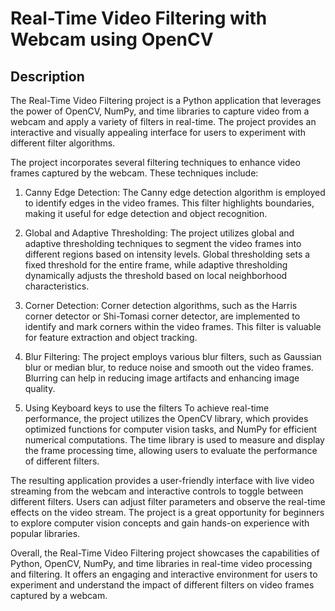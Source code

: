 # Real-Time Video Filtering with Webcam using OpenCV

## Description

The Real-Time Video Filtering project is a Python application that leverages the power of OpenCV, NumPy, and time libraries to capture video from a webcam and apply a variety of filters in real-time. The project provides an interactive and visually appealing interface for users to experiment with different filter algorithms.

The project incorporates several filtering techniques to enhance video frames captured by the webcam. These techniques include:

1. Canny Edge Detection: The Canny edge detection algorithm is employed to identify edges in the video frames. This filter highlights boundaries, making it useful for edge detection and object recognition.

2. Global and Adaptive Thresholding: The project utilizes global and adaptive thresholding techniques to segment the video frames into different regions based on intensity levels. Global thresholding sets a fixed threshold for the entire frame, while adaptive thresholding dynamically adjusts the threshold based on local neighborhood characteristics.

3. Corner Detection: Corner detection algorithms, such as the Harris corner detector or Shi-Tomasi corner detector, are implemented to identify and mark corners within the video frames. This filter is valuable for feature extraction and object tracking.

4. Blur Filtering: The project employs various blur filters, such as Gaussian blur or median blur, to reduce noise and smooth out the video frames. Blurring can help in reducing image artifacts and enhancing image quality.

5. Using Keyboard keys to use the filters
To achieve real-time performance, the project utilizes the OpenCV library, which provides optimized functions for computer vision tasks, and NumPy for efficient numerical computations. The time library is used to measure and display the frame processing time, allowing users to evaluate the performance of different filters.

The resulting application provides a user-friendly interface with live video streaming from the webcam and interactive controls to toggle between different filters. Users can adjust filter parameters and observe the real-time effects on the video stream. The project is a great opportunity for beginners to explore computer vision concepts and gain hands-on experience with popular libraries.

Overall, the Real-Time Video Filtering project showcases the capabilities of Python, OpenCV, NumPy, and time libraries in real-time video processing and filtering. It offers an engaging and interactive environment for users to experiment and understand the impact of different filters on video frames captured by a webcam.

